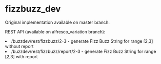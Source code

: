 # fizzbuzz_dev

Original implementation available on master branch.

REST API (available on alfresco_variation branch):

<li>/buzzdev/rest/fizzbuzz/2-3 - generate Fizz Buzz String for range [2,3] without report</li>
<li>/buzzdev/rest/fizzbuzz/report/2-3 - generate Fizz Buzz String for range [2,3] with report</li>

